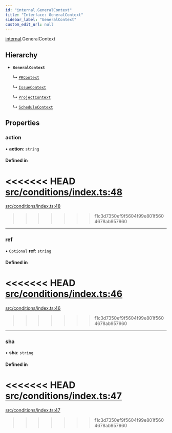 ```yaml
---
id: "internal.GeneralContext"
title: "Interface: GeneralContext"
sidebar_label: "GeneralContext"
custom_edit_url: null
---
```


<!-- @format -->

[internal](../modules/internal.md).GeneralContext

## Hierarchy

- **`GeneralContext`**

  ↳ [`PRContext`](PRContext.md)

  ↳ [`IssueContext`](IssueContext.md)

  ↳ [`ProjectContext`](ProjectContext.md)

  ↳ [`ScheduleContext`](ScheduleContext.md)

## Properties

### action

• **action**: `string`

#### Defined in

<<<<<<< HEAD
[src/conditions/index.ts:48](https://github.com/Resnovas/smartcloud/blob/b9e22a9/src/conditions/index.ts#L48)
=======
[src/conditions/index.ts:48](https://github.com/Resnovas/smartcloud/blob/b91f5b4/src/conditions/index.ts#L48)

> > > > > > > f1c3d7350ef9f5604f99e801f5604678ab957960

---

### ref

• `Optional` **ref**: `string`

#### Defined in

<<<<<<< HEAD
[src/conditions/index.ts:46](https://github.com/Resnovas/smartcloud/blob/b9e22a9/src/conditions/index.ts#L46)
=======
[src/conditions/index.ts:46](https://github.com/Resnovas/smartcloud/blob/b91f5b4/src/conditions/index.ts#L46)

> > > > > > > f1c3d7350ef9f5604f99e801f5604678ab957960

---

### sha

• **sha**: `string`

#### Defined in

<<<<<<< HEAD
[src/conditions/index.ts:47](https://github.com/Resnovas/smartcloud/blob/b9e22a9/src/conditions/index.ts#L47)
=======
[src/conditions/index.ts:47](https://github.com/Resnovas/smartcloud/blob/b91f5b4/src/conditions/index.ts#L47)

> > > > > > > f1c3d7350ef9f5604f99e801f5604678ab957960

